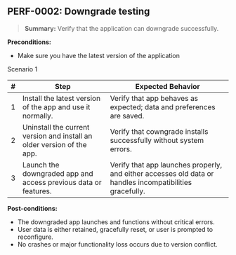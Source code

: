 ## **PERF-0002:** Downgrade testing  

> **Summary:** Verify that the application can downgrade successfully.  <br>

**Preconditions:** 
- Make sure you have the latest version of the application 

Scenario 1 

 | \# | Step | Expected Behavior | 
 |----|------|-------------------| 
 |  1 |   Install the latest version of the app and use it normally.   | Verify that app behaves as expected; data and preferences are saved.   | 
 |  2 |   Uninstall the current version and install an older version of the app.   | Verify that cowngrade installs successfully without system errors.   | 
 |  3 |   Launch the downgraded app and access previous data or features.   | Verify that app launches properly, and either accesses old data or handles incompatibilities gracefully.   |  

**Post-conditions:**  

 - The downgraded app launches and functions without critical errors.
 - User data is either retained, gracefully reset, or user is prompted to reconfigure.
 - No crashes or major functionality loss occurs due to version conflict.  
